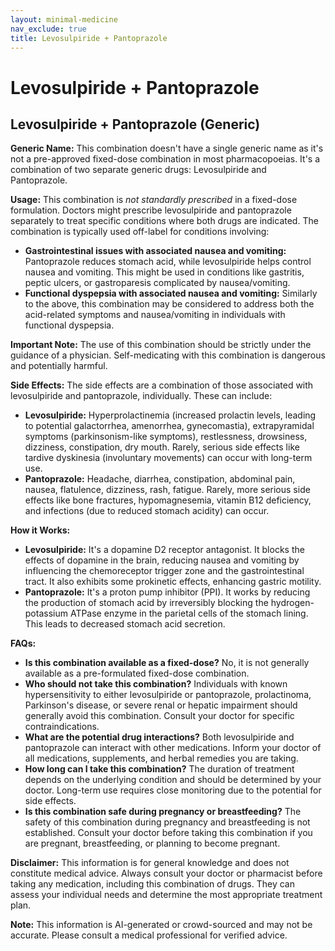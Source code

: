 ```yaml
---
layout: minimal-medicine
nav_exclude: true
title: Levosulpiride + Pantoprazole
---
```


# Levosulpiride + Pantoprazole

## Levosulpiride + Pantoprazole (Generic)

**Generic Name:**  This combination doesn't have a single generic name as it's not a pre-approved fixed-dose combination in most pharmacopoeias.  It's a combination of two separate generic drugs: Levosulpiride and Pantoprazole.

**Usage:** This combination is *not standardly prescribed* in a fixed-dose formulation.  Doctors might prescribe levosulpiride and pantoprazole separately to treat specific conditions where both drugs are indicated.  The combination is typically used off-label for conditions involving:

* **Gastrointestinal issues with associated nausea and vomiting:** Pantoprazole reduces stomach acid, while levosulpiride helps control nausea and vomiting. This might be used in conditions like gastritis, peptic ulcers, or gastroparesis complicated by nausea/vomiting.
* **Functional dyspepsia with associated nausea and vomiting:** Similarly to the above, this combination may be considered to address both the acid-related symptoms and nausea/vomiting in individuals with functional dyspepsia.

**Important Note:**  The use of this combination should be strictly under the guidance of a physician.  Self-medicating with this combination is dangerous and potentially harmful.


**Side Effects:** The side effects are a combination of those associated with levosulpiride and pantoprazole, individually.  These can include:

* **Levosulpiride:**  Hyperprolactinemia (increased prolactin levels, leading to potential galactorrhea, amenorrhea, gynecomastia), extrapyramidal symptoms (parkinsonism-like symptoms), restlessness, drowsiness, dizziness, constipation, dry mouth. Rarely, serious side effects like tardive dyskinesia (involuntary movements) can occur with long-term use.
* **Pantoprazole:** Headache, diarrhea, constipation, abdominal pain, nausea, flatulence, dizziness, rash, fatigue.  Rarely, more serious side effects like bone fractures, hypomagnesemia, vitamin B12 deficiency, and infections (due to reduced stomach acidity) can occur.


**How it Works:**

* **Levosulpiride:**  It's a dopamine D2 receptor antagonist.  It blocks the effects of dopamine in the brain, reducing nausea and vomiting by influencing the chemoreceptor trigger zone and the gastrointestinal tract. It also exhibits some prokinetic effects, enhancing gastric motility.
* **Pantoprazole:** It's a proton pump inhibitor (PPI).  It works by reducing the production of stomach acid by irreversibly blocking the hydrogen-potassium ATPase enzyme in the parietal cells of the stomach lining. This leads to decreased stomach acid secretion.


**FAQs:**

* **Is this combination available as a fixed-dose?** No, it is not generally available as a pre-formulated fixed-dose combination.
* **Who should not take this combination?** Individuals with known hypersensitivity to either levosulpiride or pantoprazole, prolactinoma, Parkinson's disease, or severe renal or hepatic impairment should generally avoid this combination.  Consult your doctor for specific contraindications.
* **What are the potential drug interactions?** Both levosulpiride and pantoprazole can interact with other medications.  Inform your doctor of all medications, supplements, and herbal remedies you are taking.
* **How long can I take this combination?** The duration of treatment depends on the underlying condition and should be determined by your doctor.  Long-term use requires close monitoring due to the potential for side effects.
* **Is this combination safe during pregnancy or breastfeeding?** The safety of this combination during pregnancy and breastfeeding is not established.  Consult your doctor before taking this combination if you are pregnant, breastfeeding, or planning to become pregnant.


**Disclaimer:** This information is for general knowledge and does not constitute medical advice. Always consult your doctor or pharmacist before taking any medication, including this combination of drugs.  They can assess your individual needs and determine the most appropriate treatment plan.


**Note:** This information is AI-generated or crowd-sourced and may not be accurate. Please consult a medical professional for verified advice.